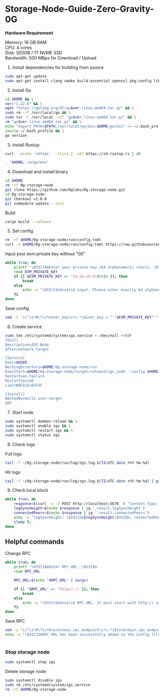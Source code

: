 # Storage-Node-Guide-Zero-Gravity-0G

**Hardware Requirement**

Memory: 16 GB RAM  
CPU: 4 cores  
Disk: 500GB / 1T NVME SSD  
Bandwidth: 500 MBps for Download / Upload  

1. Install dependencies for building from source  
```bash
sudo apt-get update 
sudo apt-get install clang cmake build-essential openssl pkg-config libssl-dev
```

2. Install Go
```bash
cd $HOME && \
ver="1.22.0" && \
wget "https://golang.org/dl/go$ver.linux-amd64.tar.gz" && \
sudo rm -rf /usr/local/go && \
sudo tar -C /usr/local -xzf "go$ver.linux-amd64.tar.gz" && \
rm "go$ver.linux-amd64.tar.gz" && \
echo "export PATH=$PATH:/usr/local/go/bin:$HOME/go/bin" >> ~/.bash_profile && \
source ~/.bash_profile && \
go version
```

3. Install Rustup
```bash
curl --proto '=https' --tlsv1.2 -sSf https://sh.rustup.rs | sh
```
```bash
. "$HOME/.cargo/env"
```

4. Download and install binary
```bash
cd $HOME
rm -rf 0g-storage-node
git clone https://github.com/0glabs/0g-storage-node.git
cd 0g-storage-node
git checkout v1.0.0
git submodule update --init
```

Build
```bash
cargo build --release
```

5. Set config
```bash
rm -rf $HOME/0g-storage-node/run/config.toml
curl -o $HOME/0g-storage-node/run/config.toml https://raw.githubusercontent.com/fallblight/Storage-Node-Zero-Gravity-0G/main/config.toml
```
Input your evm private key without "0X"
```bash
while true; do
    printf '\033[34mEnter your private key (64 alphanumeric chars): \033[0m'
    read EVM_PRIVATE_KEY
    if [[ $EVM_PRIVATE_KEY =~ ^[A-Za-z0-9]{64}$ ]]; then
        break
    else
        echo -e "\033[31mInvalid input. Please enter exactly 64 alphanumeric characters.\033[0m"
    fi
done
```
Save config
```bash
sed -i 's|^\s*#\?\s*miner_key\s*=.*|miner_key = "'"$EVM_PRIVATE_KEY"'"|' $HOME/0g-storage-node/run/config.toml && echo -e "\033[32mPrivate key has been successfully added to the config file.\033[0m"
```

6. Create service
```bash
sudo tee /etc/systemd/system/zgs.service > /dev/null <<EOF
[Unit]
Description=ZGS Node
After=network.target

[Service]
User=$USER
WorkingDirectory=$HOME/0g-storage-node/run
ExecStart=$HOME/0g-storage-node/target/release/zgs_node --config $HOME/0g-storage-node/run/config.toml
Restart=on-failure
RestartSec=10
LimitNOFILE=65535

[Install]
WantedBy=multi-user.target
EOF
```

7. Start node
```bash
sudo systemctl daemon-reload && \
sudo systemctl enable zgs && \
sudo systemctl restart zgs && \
sudo systemctl status zgs
```

8. Check logs

Full logs
```bash
tail -f ~/0g-storage-node/run/log/zgs.log.$(TZ=UTC date +%Y-%m-%d)
```
Hit logs
```bash
tail -f ~/0g-storage-node/run/log/zgs.log.$(TZ=UTC date +%Y-%m-%d) | grep hit
```
9. Check local block
```bash
while true; do
    response=$(curl -s -X POST http://localhost:5678 -H "Content-Type: application/json" -d '{"jsonrpc":"2.0","method":"zgs_getStatus","params":[],"id":1}')
    logSyncHeight=$(echo $response | jq '.result.logSyncHeight')
    connectedPeers=$(echo $response | jq '.result.connectedPeers')
    echo -e "logSyncHeight: \033[32m$logSyncHeight\033[0m, connectedPeers: \033[34m$connectedPeers\033[0m"
    sleep 5;
done
```

## Helpful commands

Change RPC
```bash
while true; do
    printf '\033[34mEnter RPC URL: \033[0m'
    read RPC_URL

    RPC_URL=$(echo "$RPC_URL" | xargs)

    if [[ "$RPC_URL" =~ ^https?:// ]]; then
        break
    else
        echo -e "\033[31mInvalid RPC URL. It must start with http:// or https:// and have no leading spaces.\033[0m"
    fi
done
```
Save RPC
```bash
sed -i "s|^\s*#\?\s*blockchain_rpc_endpoint\s*=.*|blockchain_rpc_endpoint = \"$RPC_URL\"|" "$HOME/0g-storage-node/run/config.toml" && \
echo -e "\033[32mRPC URL has been successfully added to the config file.\033[0m"
```

#
### Stop storage node
```bash
sudo systemctl stop zgs
```

Delete storage node
```bash
sudo systemctl disable zgs
sudo rm /etc/systemd/system/zgs.service
rm -rf $HOME/0g-storage-node
```



































